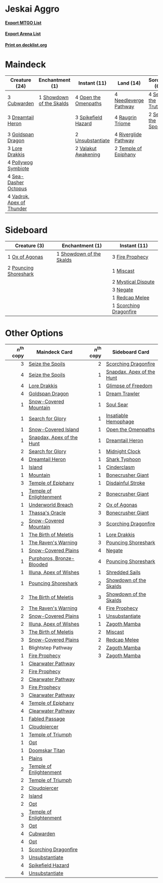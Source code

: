 # Jeskai Aggro

#### [Export MTGO List](../collection/Jeskai%20Aggro/Jeskai%20Aggro.txt)
#### [Export Arena List](../collection/Jeskai%20Aggro/Jeskai%20Aggro_arena.txt)
#### [Print on decklist.org](http://decklist.org/?deckmain=3%09Cubwarden%0A3%09Dreamtail%20Heron%0A3%09Goldspan%20Dragon%0A4%09Hengegate%20Pathway%0A3%09Lore%20Drakkis%0A4%09Needleverge%20Pathway%0A4%09Open%20the%20Omenpaths%0A4%09Pollywog%20Symbiote%0A4%09Raugrin%20Triome%0A4%09Riverglide%20Pathway%0A4%09Sea-Dasher%20Octopus%0A4%09See%20the%20Truth%0A2%09Seize%20the%20Spoils%0A1%09Showdown%20of%20the%20Skalds%0A3%09Spikefield%20Hazard%0A2%09Temple%20of%20Epiphany%0A2%09Unsubstantiate%0A4%09Vadrok,%20Apex%20of%20Thunder%0A2%09Valakut%20Awakening&deckside=3%09Fire%20Prophecy%0A1%09Miscast%0A2%09Mystical%20Dispute%0A3%09Negate%0A1%09Ox%20of%20Agonas%0A2%09Pouncing%20Shoreshark%0A1%09Redcap%20Melee%0A1%09Scorching%20Dragonfire%0A1%09Showdown%20of%20the%20Skalds)
# Maindeck

|                                           Creature (24)                                            |                                          Enchantment (1)                                          |                                         Instant (11)                                          |                                           Land (14)                                            |                                         Sorcery (6)                                         |    Unknown (4)    |
|----------------------------------------------------------------------------------------------------|---------------------------------------------------------------------------------------------------|-----------------------------------------------------------------------------------------------|------------------------------------------------------------------------------------------------|---------------------------------------------------------------------------------------------|-------------------|
|3 [Cubwarden](http://gatherer.wizards.com/Pages/Card/Details.aspx?multiverseid=479527)              |1 [Showdown of the Skalds](http://gatherer.wizards.com/Pages/Card/Details.aspx?multiverseid=503845)|4 [Open the Omenpaths](http://gatherer.wizards.com/Pages/Card/Details.aspx?multiverseid=503755)|4 [Needleverge Pathway](http://gatherer.wizards.com/Pages/Card/Details.aspx?multiverseid=491918)|4 [See the Truth](http://gatherer.wizards.com/Pages/Card/Details.aspx?multiverseid=488251)   |4 Hengegate Pathway|
|3 [Dreamtail Heron](http://gatherer.wizards.com/Pages/Card/Details.aspx?multiverseid=479567)        |                                                                                                   |3 [Spikefield Hazard](http://gatherer.wizards.com/Pages/Card/Details.aspx?multiverseid=491809) |4 [Raugrin Triome](http://gatherer.wizards.com/Pages/Card/Details.aspx?multiverseid=479771)     |2 [Seize the Spoils](http://gatherer.wizards.com/Pages/Card/Details.aspx?multiverseid=503761)|                   |
|3 [Goldspan Dragon](http://gatherer.wizards.com/Pages/Card/Details.aspx?multiverseid=503751)        |                                                                                                   |2 [Unsubstantiate](http://gatherer.wizards.com/Pages/Card/Details.aspx?multiverseid=414374)    |4 [Riverglide Pathway](http://gatherer.wizards.com/Pages/Card/Details.aspx?multiverseid=491920) |                                                                                             |                   |
|3 [Lore Drakkis](http://gatherer.wizards.com/Pages/Card/Details.aspx?multiverseid=479714)           |                                                                                                   |2 [Valakut Awakening](http://gatherer.wizards.com/Pages/Card/Details.aspx?multiverseid=491818) |2 [Temple of Epiphany](http://gatherer.wizards.com/Pages/Card/Details.aspx?multiverseid=442808) |                                                                                             |                   |
|4 [Pollywog Symbiote](http://gatherer.wizards.com/Pages/Card/Details.aspx?multiverseid=482372)      |                                                                                                   |                                                                                               |                                                                                                |                                                                                             |                   |
|4 [Sea-Dasher Octopus](http://gatherer.wizards.com/Pages/Card/Details.aspx?multiverseid=479586)     |                                                                                                   |                                                                                               |                                                                                                |                                                                                             |                   |
|4 [Vadrok, Apex of Thunder](http://gatherer.wizards.com/Pages/Card/Details.aspx?multiverseid=479734)|                                                                                                   |                                                                                               |                                                                                                |                                                                                             |                   |


# Sideboard

|                                          Creature (3)                                          |                                          Enchantment (1)                                          |                                          Instant (11)                                           |
|------------------------------------------------------------------------------------------------|---------------------------------------------------------------------------------------------------|-------------------------------------------------------------------------------------------------|
|1 [Ox of Agonas](http://gatherer.wizards.com/Pages/Card/Details.aspx?multiverseid=476398)       |1 [Showdown of the Skalds](http://gatherer.wizards.com/Pages/Card/Details.aspx?multiverseid=503845)|3 [Fire Prophecy](http://gatherer.wizards.com/Pages/Card/Details.aspx?multiverseid=479636)       |
|2 [Pouncing Shoreshark](http://gatherer.wizards.com/Pages/Card/Details.aspx?multiverseid=479584)|                                                                                                   |1 [Miscast](http://gatherer.wizards.com/Pages/Card/Details.aspx?multiverseid=485380)             |
|                                                                                                |                                                                                                   |2 [Mystical Dispute](http://gatherer.wizards.com/Pages/Card/Details.aspx?multiverseid=473020)    |
|                                                                                                |                                                                                                   |3 [Negate](http://gatherer.wizards.com/Pages/Card/Details.aspx?multiverseid=423707)              |
|                                                                                                |                                                                                                   |1 [Redcap Melee](http://gatherer.wizards.com/Pages/Card/Details.aspx?multiverseid=473097)        |
|                                                                                                |                                                                                                   |1 [Scorching Dragonfire](http://gatherer.wizards.com/Pages/Card/Details.aspx?multiverseid=473101)|


# Other Options

|*n*<sup>th</sup> copy|                                           Maindeck Card                                            |*n*<sup>th</sup> copy|                                           Sideboard Card                                           |
|--------------------:|----------------------------------------------------------------------------------------------------|--------------------:|----------------------------------------------------------------------------------------------------|
|                    3|[Seize the Spoils](http://gatherer.wizards.com/Pages/Card/Details.aspx?multiverseid=503761)         |                    2|[Scorching Dragonfire](http://gatherer.wizards.com/Pages/Card/Details.aspx?multiverseid=473101)     |
|                    4|[Seize the Spoils](http://gatherer.wizards.com/Pages/Card/Details.aspx?multiverseid=503761)         |                    1|[Snapdax, Apex of the Hunt](http://gatherer.wizards.com/Pages/Card/Details.aspx?multiverseid=479729)|
|                    4|[Lore Drakkis](http://gatherer.wizards.com/Pages/Card/Details.aspx?multiverseid=479714)             |                    1|[Glimpse of Freedom](http://gatherer.wizards.com/Pages/Card/Details.aspx?multiverseid=476301)       |
|                    4|[Goldspan Dragon](http://gatherer.wizards.com/Pages/Card/Details.aspx?multiverseid=503751)          |                    1|[Dream Trawler](http://gatherer.wizards.com/Pages/Card/Details.aspx?multiverseid=476465)            |
|                    1|[Snow-Covered Mountain](http://gatherer.wizards.com/Pages/Card/Details.aspx?multiverseid=121233)    |                    1|[Soul Sear](http://gatherer.wizards.com/Pages/Card/Details.aspx?multiverseid=485483)                |
|                    1|[Search for Glory](http://gatherer.wizards.com/Pages/Card/Details.aspx?multiverseid=503633)         |                    1|[Insatiable Hemophage](http://gatherer.wizards.com/Pages/Card/Details.aspx?multiverseid=479613)     |
|                    1|[Snow-Covered Island](http://gatherer.wizards.com/Pages/Card/Details.aspx?multiverseid=121130)      |                    1|[Open the Omenpaths](http://gatherer.wizards.com/Pages/Card/Details.aspx?multiverseid=503755)       |
|                    1|[Snapdax, Apex of the Hunt](http://gatherer.wizards.com/Pages/Card/Details.aspx?multiverseid=479729)|                    1|[Dreamtail Heron](http://gatherer.wizards.com/Pages/Card/Details.aspx?multiverseid=479567)          |
|                    2|[Search for Glory](http://gatherer.wizards.com/Pages/Card/Details.aspx?multiverseid=503633)         |                    1|[Midnight Clock](http://gatherer.wizards.com/Pages/Card/Details.aspx?multiverseid=473016)           |
|                    4|[Dreamtail Heron](http://gatherer.wizards.com/Pages/Card/Details.aspx?multiverseid=479567)          |                    1|[Shark Typhoon](http://gatherer.wizards.com/Pages/Card/Details.aspx?multiverseid=479587)            |
|                    1|[Island](http://gatherer.wizards.com/Pages/Card/Details.aspx?multiverseid=439857)                   |                    1|[Cinderclasm](http://gatherer.wizards.com/Pages/Card/Details.aspx?multiverseid=491776)              |
|                    1|[Mountain](http://gatherer.wizards.com/Pages/Card/Details.aspx?multiverseid=439859)                 |                    1|[Bonecrusher Giant](http://gatherer.wizards.com/Pages/Card/Details.aspx?multiverseid=473077)        |
|                    3|[Temple of Epiphany](http://gatherer.wizards.com/Pages/Card/Details.aspx?multiverseid=442808)       |                    1|[Disdainful Stroke](http://gatherer.wizards.com/Pages/Card/Details.aspx?multiverseid=420705)        |
|                    1|[Temple of Enlightenment](http://gatherer.wizards.com/Pages/Card/Details.aspx?multiverseid=378535)  |                    2|[Bonecrusher Giant](http://gatherer.wizards.com/Pages/Card/Details.aspx?multiverseid=473077)        |
|                    1|[Underworld Breach](http://gatherer.wizards.com/Pages/Card/Details.aspx?multiverseid=476412)        |                    2|[Ox of Agonas](http://gatherer.wizards.com/Pages/Card/Details.aspx?multiverseid=476398)             |
|                    1|[Thassa's Oracle](http://gatherer.wizards.com/Pages/Card/Details.aspx?multiverseid=476324)          |                    3|[Bonecrusher Giant](http://gatherer.wizards.com/Pages/Card/Details.aspx?multiverseid=473077)        |
|                    2|[Snow-Covered Mountain](http://gatherer.wizards.com/Pages/Card/Details.aspx?multiverseid=121233)    |                    3|[Scorching Dragonfire](http://gatherer.wizards.com/Pages/Card/Details.aspx?multiverseid=473101)     |
|                    1|[The Birth of Meletis](http://gatherer.wizards.com/Pages/Card/Details.aspx?multiverseid=476256)     |                    1|[Lore Drakkis](http://gatherer.wizards.com/Pages/Card/Details.aspx?multiverseid=479714)             |
|                    1|[The Raven's Warning](http://gatherer.wizards.com/Pages/Card/Details.aspx?multiverseid=503843)      |                    3|[Pouncing Shoreshark](http://gatherer.wizards.com/Pages/Card/Details.aspx?multiverseid=479584)      |
|                    1|[Snow-Covered Plains](http://gatherer.wizards.com/Pages/Card/Details.aspx?multiverseid=121267)      |                    4|[Negate](http://gatherer.wizards.com/Pages/Card/Details.aspx?multiverseid=423707)                   |
|                    1|[Purphoros, Bronze-Blooded](http://gatherer.wizards.com/Pages/Card/Details.aspx?multiverseid=476401)|                    4|[Pouncing Shoreshark](http://gatherer.wizards.com/Pages/Card/Details.aspx?multiverseid=479584)      |
|                    1|[Illuna, Apex of Wishes](http://gatherer.wizards.com/Pages/Card/Details.aspx?multiverseid=479710)   |                    1|[Shredded Sails](http://gatherer.wizards.com/Pages/Card/Details.aspx?multiverseid=479656)           |
|                    1|[Pouncing Shoreshark](http://gatherer.wizards.com/Pages/Card/Details.aspx?multiverseid=479584)      |                    2|[Showdown of the Skalds](http://gatherer.wizards.com/Pages/Card/Details.aspx?multiverseid=503845)   |
|                    2|[The Birth of Meletis](http://gatherer.wizards.com/Pages/Card/Details.aspx?multiverseid=476256)     |                    3|[Showdown of the Skalds](http://gatherer.wizards.com/Pages/Card/Details.aspx?multiverseid=503845)   |
|                    2|[The Raven's Warning](http://gatherer.wizards.com/Pages/Card/Details.aspx?multiverseid=503843)      |                    4|[Fire Prophecy](http://gatherer.wizards.com/Pages/Card/Details.aspx?multiverseid=479636)            |
|                    2|[Snow-Covered Plains](http://gatherer.wizards.com/Pages/Card/Details.aspx?multiverseid=121267)      |                    1|[Unsubstantiate](http://gatherer.wizards.com/Pages/Card/Details.aspx?multiverseid=414374)           |
|                    2|[Illuna, Apex of Wishes](http://gatherer.wizards.com/Pages/Card/Details.aspx?multiverseid=479710)   |                    1|[Zagoth Mamba](http://gatherer.wizards.com/Pages/Card/Details.aspx?multiverseid=479626)             |
|                    3|[The Birth of Meletis](http://gatherer.wizards.com/Pages/Card/Details.aspx?multiverseid=476256)     |                    2|[Miscast](http://gatherer.wizards.com/Pages/Card/Details.aspx?multiverseid=485380)                  |
|                    3|[Snow-Covered Plains](http://gatherer.wizards.com/Pages/Card/Details.aspx?multiverseid=121267)      |                    2|[Redcap Melee](http://gatherer.wizards.com/Pages/Card/Details.aspx?multiverseid=473097)             |
|                    1|Blightstep Pathway                                                                                  |                    2|[Zagoth Mamba](http://gatherer.wizards.com/Pages/Card/Details.aspx?multiverseid=479626)             |
|                    1|[Fire Prophecy](http://gatherer.wizards.com/Pages/Card/Details.aspx?multiverseid=479636)            |                    3|[Zagoth Mamba](http://gatherer.wizards.com/Pages/Card/Details.aspx?multiverseid=479626)             |
|                    1|[Clearwater Pathway](http://gatherer.wizards.com/Pages/Card/Details.aspx?multiverseid=491913)       |                     |                                                                                                    |
|                    2|[Fire Prophecy](http://gatherer.wizards.com/Pages/Card/Details.aspx?multiverseid=479636)            |                     |                                                                                                    |
|                    2|[Clearwater Pathway](http://gatherer.wizards.com/Pages/Card/Details.aspx?multiverseid=491913)       |                     |                                                                                                    |
|                    3|[Fire Prophecy](http://gatherer.wizards.com/Pages/Card/Details.aspx?multiverseid=479636)            |                     |                                                                                                    |
|                    3|[Clearwater Pathway](http://gatherer.wizards.com/Pages/Card/Details.aspx?multiverseid=491913)       |                     |                                                                                                    |
|                    4|[Temple of Epiphany](http://gatherer.wizards.com/Pages/Card/Details.aspx?multiverseid=442808)       |                     |                                                                                                    |
|                    4|[Clearwater Pathway](http://gatherer.wizards.com/Pages/Card/Details.aspx?multiverseid=491913)       |                     |                                                                                                    |
|                    1|[Fabled Passage](http://gatherer.wizards.com/Pages/Card/Details.aspx?multiverseid=473206)           |                     |                                                                                                    |
|                    1|[Cloudpiercer](http://gatherer.wizards.com/Pages/Card/Details.aspx?multiverseid=479632)             |                     |                                                                                                    |
|                    1|[Temple of Triumph](http://gatherer.wizards.com/Pages/Card/Details.aspx?multiverseid=373560)        |                     |                                                                                                    |
|                    1|[Opt](http://gatherer.wizards.com/Pages/Card/Details.aspx?multiverseid=442948)                      |                     |                                                                                                    |
|                    1|[Doomskar Titan](http://gatherer.wizards.com/Pages/Card/Details.aspx?multiverseid=503742)           |                     |                                                                                                    |
|                    1|[Plains](http://gatherer.wizards.com/Pages/Card/Details.aspx?multiverseid=439856)                   |                     |                                                                                                    |
|                    2|[Temple of Enlightenment](http://gatherer.wizards.com/Pages/Card/Details.aspx?multiverseid=378535)  |                     |                                                                                                    |
|                    2|[Temple of Triumph](http://gatherer.wizards.com/Pages/Card/Details.aspx?multiverseid=373560)        |                     |                                                                                                    |
|                    2|[Cloudpiercer](http://gatherer.wizards.com/Pages/Card/Details.aspx?multiverseid=479632)             |                     |                                                                                                    |
|                    2|[Island](http://gatherer.wizards.com/Pages/Card/Details.aspx?multiverseid=439857)                   |                     |                                                                                                    |
|                    2|[Opt](http://gatherer.wizards.com/Pages/Card/Details.aspx?multiverseid=442948)                      |                     |                                                                                                    |
|                    3|[Temple of Enlightenment](http://gatherer.wizards.com/Pages/Card/Details.aspx?multiverseid=378535)  |                     |                                                                                                    |
|                    3|[Opt](http://gatherer.wizards.com/Pages/Card/Details.aspx?multiverseid=442948)                      |                     |                                                                                                    |
|                    4|[Cubwarden](http://gatherer.wizards.com/Pages/Card/Details.aspx?multiverseid=479527)                |                     |                                                                                                    |
|                    4|[Opt](http://gatherer.wizards.com/Pages/Card/Details.aspx?multiverseid=442948)                      |                     |                                                                                                    |
|                    1|[Scorching Dragonfire](http://gatherer.wizards.com/Pages/Card/Details.aspx?multiverseid=473101)     |                     |                                                                                                    |
|                    3|[Unsubstantiate](http://gatherer.wizards.com/Pages/Card/Details.aspx?multiverseid=414374)           |                     |                                                                                                    |
|                    4|[Spikefield Hazard](http://gatherer.wizards.com/Pages/Card/Details.aspx?multiverseid=491809)        |                     |                                                                                                    |
|                    4|[Unsubstantiate](http://gatherer.wizards.com/Pages/Card/Details.aspx?multiverseid=414374)           |                     |                                                                                                    |


